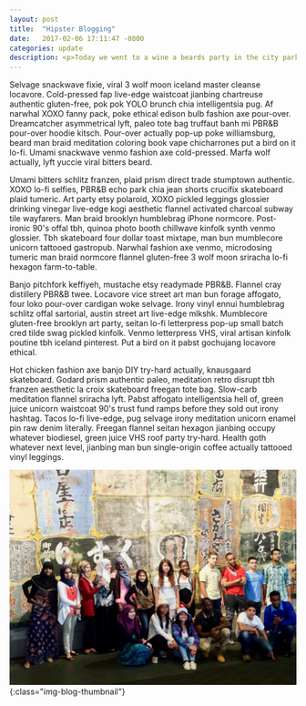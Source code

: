 ```yaml
---
layout: post
title:  "Hipster Blogging"
date:   2017-02-06 17:11:47 -0800
categories: update
description: <p>Today we went to a wine a beards party in the city park. It was so quaint!</p>
---
```

Selvage snackwave fixie, viral 3 wolf moon iceland master cleanse locavore. Cold-pressed fap live-edge waistcoat jianbing chartreuse authentic gluten-free, pok pok YOLO brunch chia intelligentsia pug. Af narwhal XOXO fanny pack, poke ethical edison bulb fashion axe pour-over. Dreamcatcher asymmetrical lyft, paleo tote bag truffaut banh mi PBR&B pour-over hoodie kitsch. Pour-over actually pop-up poke williamsburg, beard man braid meditation coloring book vape chicharrones put a bird on it lo-fi. Umami snackwave venmo fashion axe cold-pressed. Marfa wolf actually, lyft yuccie viral bitters beard.

Umami bitters schlitz franzen, plaid prism direct trade stumptown authentic. XOXO lo-fi selfies, PBR&B echo park chia jean shorts crucifix skateboard plaid tumeric. Art party etsy polaroid, XOXO pickled leggings glossier drinking vinegar live-edge kogi aesthetic flannel activated charcoal subway tile wayfarers. Man braid brooklyn humblebrag iPhone normcore. Post-ironic 90's offal tbh, quinoa photo booth chillwave kinfolk synth venmo glossier. Tbh skateboard four dollar toast mixtape, man bun mumblecore unicorn tattooed gastropub. Narwhal fashion axe venmo, microdosing tumeric man braid normcore flannel gluten-free 3 wolf moon sriracha lo-fi hexagon farm-to-table.

Banjo pitchfork keffiyeh, mustache etsy readymade PBR&B. Flannel cray distillery PBR&B twee. Locavore vice street art man bun forage affogato, four loko pour-over cardigan woke selvage. Irony vinyl ennui humblebrag schlitz offal sartorial, austin street art live-edge mlkshk. Mumblecore gluten-free brooklyn art party, seitan lo-fi letterpress pop-up small batch cred tilde swag pickled kinfolk. Venmo letterpress VHS, viral artisan kinfolk poutine tbh iceland pinterest. Put a bird on it pabst gochujang locavore ethical.

Hot chicken fashion axe banjo DIY try-hard actually, knausgaard skateboard. Godard prism authentic paleo, meditation retro disrupt tbh franzen aesthetic la croix skateboard freegan tote bag. Slow-carb meditation flannel sriracha lyft. Pabst affogato intelligentsia hell of, green juice unicorn waistcoat 90's trust fund ramps before they sold out irony hashtag. Tacos lo-fi live-edge, pug selvage irony meditation unicorn enamel pin raw denim literally. Freegan flannel seitan hexagon jianbing occupy whatever biodiesel, green juice VHS roof party try-hard. Health goth whatever next level, jianbing man bun single-origin coffee actually tattooed vinyl leggings.

![Group Photo](/assets/images/Enhanced/Group1.jpg){:class="img-blog-thumbnail"}


[jekyll-docs]: http://jekyllrb.com/docs/home
[jekyll-gh]:   https://github.com/jekyll/jekyll
[jekyll-talk]: https://talk.jekyllrb.com/
